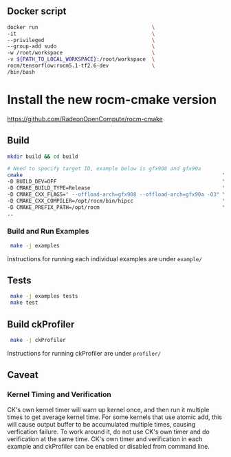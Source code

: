 ## Docker script
```bash
docker run                                     \
-it                                            \
--privileged                                   \
--group-add sudo                               \
-w /root/workspace                             \
-v ${PATH_TO_LOCAL_WORKSPACE}:/root/workspace  \
rocm/tensorflow:rocm5.1-tf2.6-dev              \
/bin/bash
```

# Install the new rocm-cmake version
https://github.com/RadeonOpenCompute/rocm-cmake

## Build
```bash
mkdir build && cd build
```

```bash
# Need to specify target ID, example below is gfx908 and gfx90a
cmake                                                                 \
-D BUILD_DEV=OFF                                                      \
-D CMAKE_BUILD_TYPE=Release                                           \
-D CMAKE_CXX_FLAGS=" --offload-arch=gfx908 --offload-arch=gfx90a -O3" \
-D CMAKE_CXX_COMPILER=/opt/rocm/bin/hipcc                             \
-D CMAKE_PREFIX_PATH=/opt/rocm                                        \
..
```

### Build and Run Examples
```bash
 make -j examples
```
Instructions for running each individual examples are under ```example/```

## Tests
```bash
 make -j examples tests
 make test
```

## Build ckProfiler
```bash
 make -j ckProfiler
```
Instructions for running ckProfiler are under ```profiler/```


## Caveat
### Kernel Timing and Verification
CK's own kernel timer will warn up kernel once, and then run it multiple times
to get average kernel time. For some kernels that use atomic add, this will cause
output buffer to be accumulated multiple times, causing verfication failure.
To work around it, do not use CK's own timer and do verification at the same time.
CK's own timer and verification in each example and ckProfiler can be enabled or
disabled from command line.
